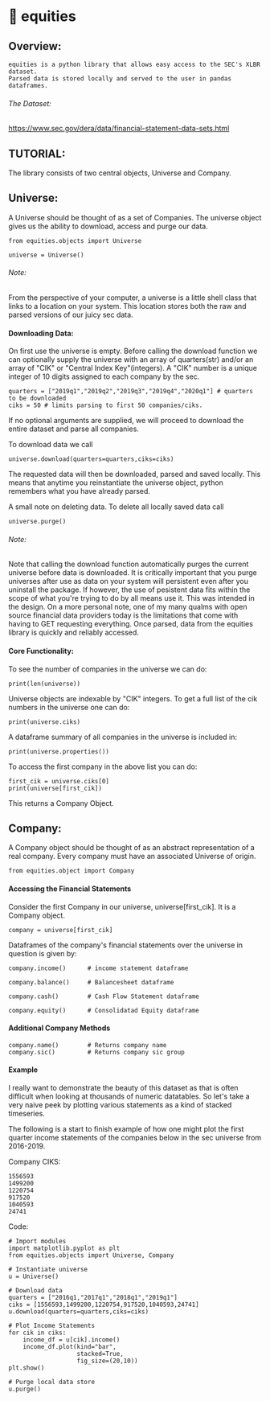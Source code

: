 
# 🦈 equities 

## Overview: 

    equities is a python library that allows easy access to the SEC's XLBR dataset.
    Parsed data is stored locally and served to the user in pandas dataframes. 

###### The Dataset: 

https://www.sec.gov/dera/data/financial-statement-data-sets.html


## TUTORIAL: 

The library consists of two central objects, Universe and Company. 

## Universe: 

A Universe should be thought of as a set of Companies. The universe object gives us the ability to download,
access and purge our data. 

    from equities.objects import Universe

    universe = Universe()

###### Note:  
From the perspective of your computer, a universe is a little shell class that links to a location on your 
system. This location stores both the raw and parsed versions of our juicy sec data. 

#### Downloading Data:

On first use the universe is empty. Before calling the download function we can optionally supply the universe 
with an array of quarters(str) and/or an array of "CIK" or "Central Index Key"(integers). A "CIK" number is a 
unique integer of 10 digits assigned to each company by the sec.

    quarters = ["2019q1","2019q2","2019q3","2019q4","2020q1"] # quarters to be downloaded
    ciks = 50 # limits parsing to first 50 companies/ciks. 

If no optional arguments are supplied, we will proceed to download the entire dataset and parse all companies. 

To download data we call

    universe.download(quarters=quarters,ciks=ciks)

The requested data will then be downloaded, parsed and saved locally. This means that anytime you reinstantiate the 
universe object, python remembers what you have already parsed. 

A small note on deleting data. To delete all locally saved data call 

    universe.purge()

###### Note:  
Note that calling the download function automatically purges the current universe before data is downloaded. It is 
critically important that you purge universes after use as data on your system will persistent even after 
you uninstall the package. If however, the use of pesistent data fits within the scope of what you're trying to do by 
all means use it. This was intended in the design. On a more personal note, one of my many qualms with open source 
financial data providers today is the limitations that come with having to GET requesting everything. Once parsed, 
data from the equities library is quickly and reliably accessed. 

#### Core Functionality:

To see the number of companies in the universe we can do: 

    print(len(universe))

Universe objects are indexable by "CIK" integers. To get a full list of the cik numbers in the universe one can do: 

    print(universe.ciks)

A dataframe summary of all companies in the universe is included in:

    print(universe.properties())

To access the first company in the above list you can do: 

    first_cik = universe.ciks[0]
    print(universe[first_cik])

This returns a Company Object.


## Company: 

A Company object should be thought of as an abstract representation of a real company. Every 
company must have an associated Universe of origin. 

    from equities.object import Company

#### Accessing the Financial Statements

Consider the first Company in our universe, universe[first_cik]. It is a Company object. 

    company = universe[first_cik]

Dataframes of the company's financial statements over the universe in question is given by: 

    company.income()      # income statement dataframe

    company.balance()     # Balancesheet dataframe

    company.cash()        # Cash Flow Statement dataframe

    company.equity()      # Consolidatad Equity dataframe


#### Additional Company Methods

    company.name()        # Returns company name
    company.sic()         # Returns company sic group
    

#### Example 

I really want to demonstrate the beauty of this dataset as that is often difficult when looking
at thousands of numeric datatables. So let's take a very naive peek by plotting various statements 
as a kind of stacked timeseries. 

The following  is a start to finish example of how one might plot the first quarter income statements 
of the companies below in the sec universe from 2016-2019.

Company CIKS: 

    1556593
    1499200
    1220754
    917520
    1040593
    24741


Code: 

    # Import modules
    import matplotlib.pyplot as plt
    from equities.objects import Universe, Company

    # Instantiate universe
    u = Universe()

    # Download data
    quarters = ["2016q1,"2017q1","2018q1","2019q1"]
    ciks = [1556593,1499200,1220754,917520,1040593,24741]
    u.download(quarters=quarters,ciks=ciks)

    # Plot Income Statements
    for cik in ciks:
        income_df = u[cik].income()
        income_df.plot(kind="bar",
                       stacked=True,
                       fig_size=(20,10))
    plt.show()

    # Purge local data store
    u.purge()





